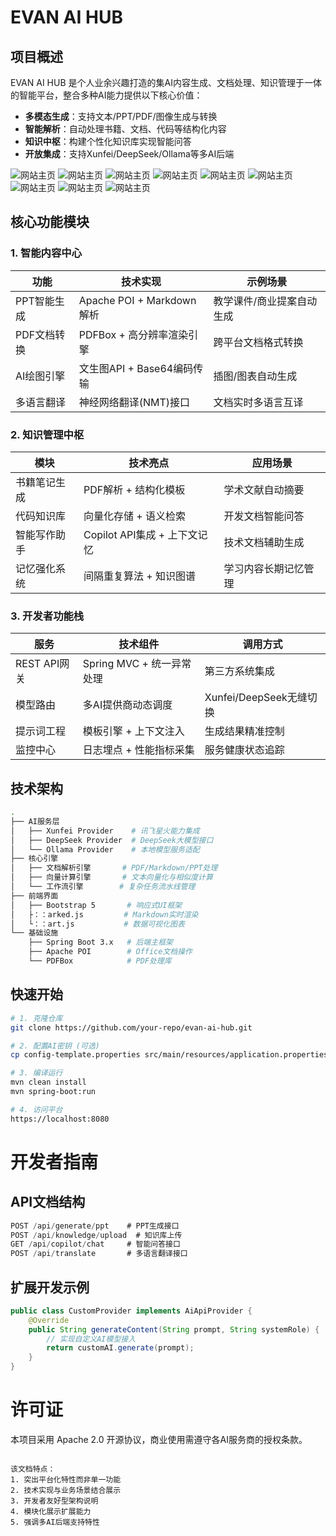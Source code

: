 # EVAN AI HUB

## 项目概述
EVAN AI HUB 是个人业余兴趣打造的集AI内容生成、文档处理、知识管理于一体的智能平台，整合多种AI能力提供以下核心价值：
- **多模态生成**：支持文本/PPT/PDF/图像生成与转换
- **智能解析**：自动处理书籍、文档、代码等结构化内容
- **知识中枢**：构建个性化知识库实现智能问答
- **开放集成**：支持Xunfei/DeepSeek/Ollama等多AI后端

![网站主页](/doc/14share.png)
![网站主页](/doc/14share_1.png)
![网站主页](/doc/14share_2.png)
![网站主页](/doc/14share_3.png)
![网站主页](/doc/14share_4.png)
![网站主页](/doc/14share_5.png)
![网站主页](/doc/14share_6.png)
![网站主页](/doc/14share_7.png)
![网站主页](/doc/14share_8.png)

## 核心功能模块

### 1. 智能内容中心
| 功能                | 技术实现                          | 示例场景                  |
|---------------------|----------------------------------|-------------------------|
| PPT智能生成         | Apache POI + Markdown解析        | 教学课件/商业提案自动生成 |
| PDF文档转换         | PDFBox + 高分辨率渲染引擎         | 跨平台文档格式转换        |
| AI绘图引擎          | 文生图API + Base64编码传输        | 插图/图表自动生成         |
| 多语言翻译          | 神经网络翻译(NMT)接口             | 文档实时多语言互译        |

### 2. 知识管理中枢
| 模块                | 技术亮点                          | 应用场景                  |
|---------------------|----------------------------------|-------------------------|
| 书籍笔记生成        | PDF解析 + 结构化模板              | 学术文献自动摘要          |
| 代码知识库          | 向量化存储 + 语义检索             | 开发文档智能问答          |
| 智能写作助手        | Copilot API集成 + 上下文记忆       | 技术文档辅助生成          |
| 记忆强化系统        | 间隔重复算法 + 知识图谱            | 学习内容长期记忆管理      |

### 3. 开发者功能栈
| 服务                | 技术组件                          | 调用方式                  |
|---------------------|----------------------------------|-------------------------|
| REST API网关         | Spring MVC + 统一异常处理         | 第三方系统集成            |
| 模型路由            | 多AI提供商动态调度                | Xunfei/DeepSeek无缝切换   |
| 提示词工程          | 模板引擎 + 上下文注入              | 生成结果精准控制          |
| 监控中心            | 日志埋点 + 性能指标采集            | 服务健康状态追踪          |

## 技术架构
```bash
.
├── AI服务层
│   ├── Xunfei Provider    # 讯飞星火能力集成
│   ├── DeepSeek Provider  # DeepSeek大模型接口
│   └── Ollama Provider    # 本地模型服务适配
├── 核心引擎
│   ├── 文档解析引擎       # PDF/Markdown/PPT处理
│   ├── 向量计算引擎       # 文本向量化与相似度计算
│   └── 工作流引擎        # 复杂任务流水线管理
├── 前端界面
│   ├── Bootstrap 5       # 响应式UI框架
│   ├：：arked.js         # Markdown实时渲染
│   └：：art.js           # 数据可视化图表
└── 基础设施
    ├── Spring Boot 3.x   # 后端主框架
    ├── Apache POI        # Office文档操作
    └── PDFBox            # PDF处理库
```

## 快速开始
```bash
# 1. 克隆仓库
git clone https://github.com/your-repo/evan-ai-hub.git

# 2. 配置AI密钥 (可选)
cp config-template.properties src/main/resources/application.properties

# 3. 编译运行
mvn clean install
mvn spring-boot:run

# 4. 访问平台
https://localhost:8080
```

# 开发者指南
## API文档结构
```java
POST /api/generate/ppt    # PPT生成接口
POST /api/knowledge/upload  # 知识库上传 
GET /api/copilot/chat     # 智能问答接口
POST /api/translate       # 多语言翻译接口

```
## 扩展开发示例
```java
public class CustomProvider implements AiApiProvider {
    @Override
    public String generateContent(String prompt, String systemRole) {
        // 实现自定义AI模型接入
        return customAI.generate(prompt); 
    }
}

```
# 许可证
本项目采用 Apache 2.0 开源协议，商业使用需遵守各AI服务商的授权条款。
```plaintext

该文档特点：
1. 突出平台化特性而非单一功能
2. 技术实现与业务场景结合展示
3. 开发者友好型架构说明
4. 模块化展示扩展能力
5. 强调多AI后端支持特性

```